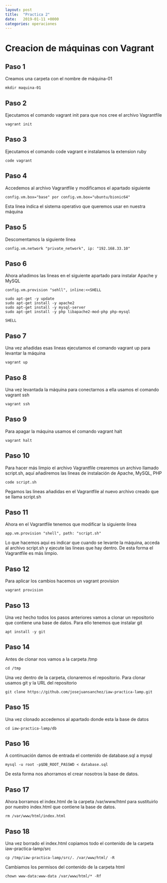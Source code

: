 ```yaml
---
layout: post
title:  "Practica 2"
date:   2019-01-11 +0000
categories: operaciones
---
```


# Creacion de máquinas con Vagrant

## Paso 1

Creamos una carpeta con el nombre de máquina-01

```
mkdir maquina-01
```

## Paso 2

Ejecutamos el comando vagrant init para que nos cree el archivo Vagrantfile

```
vagrant init
```

## Paso 3

Ejecutamos el comando code vagrant e instalamos la extension ruby

```
code vagrant
```

## Paso 4

Accedemos al archivo Vagrantfile y modificamos el apartado siguiente

```
config.vm.box="base" por config.vm.box="ubuntu/bionic64"
```

Esta linea indica el sistema operativo que queremos usar en nuestra máquina

## Paso 5

Descomentamos la siguiente línea

```
config.vm.network "private_network", ip: "192.168.33.10"
```

## Paso 6

Ahora añadimos las lineas en el siguiente apartado para instalar Apache y MySQL

```
config.vm.provision "sehll", inline:<<SHELL

sudo apt-get -y update
sudo apt-get install -y apache2
sudo apt-get install -y mysql-server
sudo apt-get install -y php libapache2-mod-php php-mysql

SHELL
```

## Paso 7

Una vez añadidas esas lineas ejecutamos el comando vagrant up para levantar la máquina

```
vagrant up
```

## Paso 8

Una vez levantada la máquina para conectarnos a ella usamos el comando vagrant ssh

```
vagrant ssh
```

## Paso 9

Para apagar la máquina usamos el comando vagrant halt

```
vagrant halt
```

## Paso 10

Para hacer más limpio el archivo Vagrantfile crearemos un archivo llamado script.sh, aquí añadiremos las lineas de instalación de Apache, MySQL, PHP

```
code script.sh
```

Pegamos las lineas añadidas en el Vagrantfile al nuevo archivo creado que se llama script.sh

## Paso 11

Ahora en el Vagrantfile tenemos que modificar la siguiente línea

```
app.vm.provision "shell", path: "script.sh"
```

Lo que hacemos aqui es indicar que cuando se levante la máquina, acceda al archivo script.sh y ejecute las lineas que hay dentro. De esta forma el Vagrantfile es más limpio.

## Paso 12

Para aplicar los cambios hacemos un vagrant provision

```
vagrant provision
```

## Paso 13

Una vez hecho todos los pasos anteriores vamos a clonar un repositorio que contiene una base de datos. Para ello tenemos que instalar git

```
apt install -y git
```

## Paso 14

Antes de clonar nos vamos a la carpeta /tmp

```
cd /tmp
```

Una vez dentro de la carpeta, clonaremos el repositorio. Para clonar usamos git y la URL del repositorio

```
git clone https://github.com/josejuansanchez/iaw-practica-lamp.git
```

## Paso 15

Una vez clonado accedemos al apartado donde esta la base de datos

```
cd iaw-practica-lamp/db
```

## Paso 16

A continuación damos de entrada el contenido de database.sql a mysql

```
mysql -u root -p$DB_ROOT_PASSWD < database.sql
```

De esta forma nos ahorramos el crear nosotros la base de datos.

## Paso 17

Ahora borramos el index.html de la carpeta /var/www/html para sustituirlo por nuestro index.html que contiene la base de datos.

```
rm /var/www/html/index.html
```

## Paso 18

Una vez borrado el index.html copiamos todo el contenido de la carpeta iaw-practica-lamp/src

```
cp /tmp/iaw-practica-lamp/src/. /var/www/html/ -R
```

Cambiamos los permisos del contenido de la carpeta html

```
chown www-data:www-data /var/www/html/* -Rf
```
